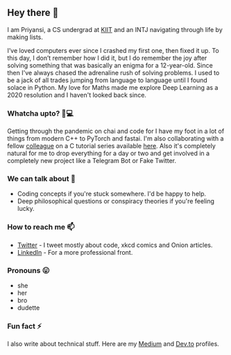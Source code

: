 ## Hey there 👋

I am Priyansi, a CS undergrad at [KIIT](https://kiit.ac.in/) and an INTJ navigating through life by making lists.

I’ve loved computers ever since I crashed my first one, then fixed it up. To this day, I don’t remember how I did it, but I do remember the joy after solving something that was basically an enigma for a 12-year-old. Since then I've always chased the adrenaline rush of solving problems. I used to be a jack of all trades jumping from language to language until I found solace in Python. My love for Maths made me explore Deep Learning as a 2020 resolution and I haven't looked back since.

### Whatcha upto? 👩💻
Getting through the pandemic on chai and code for I have my foot in a lot of things from modern C++ to PyTorch and fastai. I'm also collaborating with a fellow [colleague](https://github.com/junaidrahim) on a C tutorial series available [here](https://www.youtube.com/playlist?list=PLT-AS3Wcy-pkPo1ECXgh1QZCor7CwqQDw). Also it's completely natural for me to drop everything for a day or two and get involved in a completely new project like a Telegram Bot or Fake Twitter.

### We can talk about 💬
- Coding concepts if you're stuck somewhere. I'd be happy to help.
- Deep philosophical questions or conspiracy theories if you're feeling lucky.

###  How to reach me 📫
- [Twitter](https://twitter.com/iiverveii) - I tweet mostly about code, xkcd comics and Onion articles.
- [LinkedIn](https://www.linkedin.com/in/priyansi-singh-5a2b07195/) - For a more professional front.

### Pronouns 😛
- she 
- her
- bro
- dudette

### Fun fact ⚡
I also write about technical stuff. Here are my [Medium](https://medium.com/@iiverveii) and [Dev.to](https://dev.to/iiverveii) profiles.
